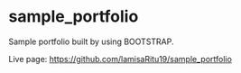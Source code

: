 # sample_portfolio
Sample portfolio built by using BOOTSTRAP.

Live page: https://github.com/lamisaRitu19/sample_portfolio
